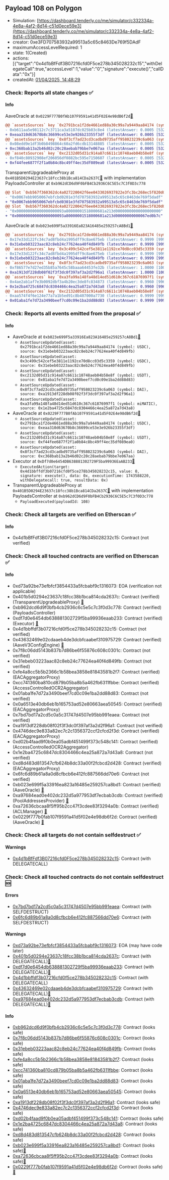 ## Payload 108 on Polygon

- Simulation: [https://dashboard.tenderly.co/me/simulator/c332334a-4e8a-4af2-8d14-c51d0ece59e3](https://dashboard.tenderly.co/me/simulator/c332334a-4e8a-4af2-8d14-c51d0ece59e3)
- creator: 0xe3FD707583932a99513a5c65c8463De769f5DAdF
- maximumAccessLevelRequired: 1
- state: 1(Created)
- actions: [{"target":"0x4d1bBfFdf3B07216cfd0F5ce278b345028232c15","withDelegateCall":true,"accessLevel":1,"value":"0","signature":"execute()","callData":"0x"}]
- createdAt: [01/04/2025, 14:48:29](https://polygonscan.com/tx/0xbac5d9d77ca80b8109fc0bd3d2b247cc8dd369b285dc2f100b74af4106380242)

### Check: Reports all state changes :white_check_mark:

#### Info


AaveOracle at `0x0229F777B0fAb107F9591a41d5F02E4e98dB6f2d`[:ghost:](https://github.com/bgd-labs/aave-address-book "AaveV2Polygon.ORACLE")
```diff
@@ `assetsSources` key `0x2791bca1f2de4661ed88a30c99a7a9449aa84174 (symbol: USDC)` @@
- 0xb611aa5e98112c7c3711ca3a5187dc025b83c8e4 (latestAnswer: 0.0005 [532032966740623, 18 decimals], description: Capped USDC / USD / ETH)
+ 0xeaa310d63670b8c36699ce53e3e926b23355f3df (latestAnswer: 0.0005 [532032966740623, 18 decimals], description: Capped USDC / USD / ETH)
@@ `assetsSources` key `0x8f3cf7ad23cd3cadbd9735aff958023239c6a063 (symbol: DAI)` @@
- 0x08edd9e1df3b0b8498864c60a2fd6cdb13148885 (latestAnswer: 0.0005 [532093159241701, 18 decimals], description: Capped DAI / USD / ETH)
+ 0xc368bab13a2b46d02c20c28aebab79bbe7e067aa (latestAnswer: 0.0005 [532093159241701, 18 decimals], description: Capped DAI / USD / ETH)
@@ `assetsSources` key `0xc2132d05d31c914a87c6611c10748aeb04b58e8f (symbol: USDT)` @@
- 0xf840c80932908ef206056df0882bc595e7150607 (latestAnswer: 0.0005 [532064911916657, 18 decimals], description: Capped USDT / USD / ETH)
+ 0xf44fee6877f2f1a0b84c8bc49ff4ec35df089ea0 (latestAnswer: 0.0005 [532064911916657, 18 decimals], description: Capped USDT / USD / ETH)
```

TransparentUpgradeableProxy at `0x401B5D0294E23637c18fcc38b1Bca814CDa2637C`[:ghost:](https://github.com/bgd-labs/aave-address-book "GovernanceV3Polygon.PAYLOADS_CONTROLLER") with implementation PayloadsController at `0xb962dCD6d9F0bFB4Cb2936C6C5E5c7C3f0D3c778`
```diff
@@ Slot `0xb567f360362dc4a027220042f6ee0433026937822e3fc3bc268ec5f820d029fa` @@
- "0x0067ebb9050067ebfcbd0201e3fd707583932a99513a5c65c8463de769f5dadf"
+ "0x0067ebb9050067ebfcbd0301e3fd707583932a99513a5c65c8463de769f5dadf"
@@ Slot `0xb567f360362dc4a027220042f6ee0433026937822e3fc3bc268ec5f820d029fb` @@
- "0x000000000000000000093a80000001518000681a213d00000000000000000000"
+ "0x000000000000000000093a80000001518000681a213d00000000000067ed0b7c"
```

AaveOracle at `0xb023e699F5a33916Ea823A16485e259257cA8Bd1`[:ghost:](https://github.com/bgd-labs/aave-address-book "AaveV3Polygon.ORACLE")
```diff
@@ `assetsSources` key `0x2791bca1f2de4661ed88a30c99a7a9449aa84174 (symbol: USDC)` @@
- 0x17e33d122fc34c7ad8fbd4a1995dff9c8ae675eb (latestAnswer: 0.9999 [99994000, 8 decimals], description: Capped USDC/USD)
+ 0x31ebeb03223aac82c8eb24c77624ea40f4d849fb (latestAnswer: 0.9999 [99994000, 8 decimals], description: Capped USDC/USD)
@@ `assetsSources` key `0x3c499c542cef5e3811e1192ce70d8cc03d5c3359 (symbol: USDC)` @@
- 0x17e33d122fc34c7ad8fbd4a1995dff9c8ae675eb (latestAnswer: 0.9999 [99994000, 8 decimals], description: Capped USDC/USD)
+ 0x31ebeb03223aac82c8eb24c77624ea40f4d849fb (latestAnswer: 0.9999 [99994000, 8 decimals], description: Capped USDC/USD)
@@ `assetsSources` key `0x8f3cf7ad23cd3cadbd9735aff958023239c6a063 (symbol: DAI)` @@
- 0xf86577e7d27ed35b85a7645c58baaa64453fe32b (latestAnswer: 1.0000 [100005313, 8 decimals], description: Capped DAI/USD)
+ 0xa1913df228db08f02f3f3dc0f397af3a2d2f96a1 (latestAnswer: 1.0000 [100005313, 8 decimals], description: Capped DAI/USD)
@@ `assetsSources` key `0xa3fa99a148fa48d14ed51d610c367c61876997f1 (symbol: miMATIC)` @@
- 0x4ae2ab1af7e3b0092dbf3a4b20ec3de8fc834873 (latestAnswer: 0.9960 [99608727, 8 decimals], description: Capped MAI/USD)
+ 0x1e2ba4725c6847dc8304466c4ea25a872a7d43a8 (latestAnswer: 0.9960 [99608727, 8 decimals], description: Capped MAI/USD)
@@ `assetsSources` key `0xc2132d05d31c914a87c6611c10748aeb04b58e8f (symbol: USDT)` @@
- 0xaa574f4f6e124e77a7a1b5ed91c8b407000a7730 (latestAnswer: 0.9999 [99998000, 8 decimals], description: Capped USDT/USD)
+ 0x01aba1fe7d72a3490beef7cd0c09e1ba2dd88d83 (latestAnswer: 0.9999 [99998000, 8 decimals], description: Capped USDT/USD)
```


### Check: Reports all events emitted from the proposal :white_check_mark:

#### Info

- AaveOracle at `0xb023e699F5a33916Ea823A16485e259257cA8Bd1`[:ghost:](https://github.com/bgd-labs/aave-address-book "AaveV3Polygon.ORACLE")
  - `AssetSourceUpdated(asset: 0x2791bca1f2de4661ed88a30c99a7a9449aa84174 (symbol: USDC), source: 0x31ebeb03223aac82c8eb24c77624ea40f4d849fb)`
  - `AssetSourceUpdated(asset: 0x3c499c542cef5e3811e1192ce70d8cc03d5c3359 (symbol: USDC), source: 0x31ebeb03223aac82c8eb24c77624ea40f4d849fb)`
  - `AssetSourceUpdated(asset: 0xc2132d05d31c914a87c6611c10748aeb04b58e8f (symbol: USDT), source: 0x01aba1fe7d72a3490beef7cd0c09e1ba2dd88d83)`
  - `AssetSourceUpdated(asset: 0x8f3cf7ad23cd3cadbd9735aff958023239c6a063 (symbol: DAI), source: 0xa1913df228db08f02f3f3dc0f397af3a2d2f96a1)`
  - `AssetSourceUpdated(asset: 0xa3fa99a148fa48d14ed51d610c367c61876997f1 (symbol: miMATIC), source: 0x1e2ba4725c6847dc8304466c4ea25a872a7d43a8)`
- AaveOracle at `0x0229F777B0fAb107F9591a41d5F02E4e98dB6f2d`[:ghost:](https://github.com/bgd-labs/aave-address-book "AaveV2Polygon.ORACLE")
  - `AssetSourceUpdated(asset: 0x2791bca1f2de4661ed88a30c99a7a9449aa84174 (symbol: USDC), source: 0xeaa310d63670b8c36699ce53e3e926b23355f3df)`
  - `AssetSourceUpdated(asset: 0xc2132d05d31c914a87c6611c10748aeb04b58e8f (symbol: USDT), source: 0xf44fee6877f2f1a0b84c8bc49ff4ec35df089ea0)`
  - `AssetSourceUpdated(asset: 0x8f3cf7ad23cd3cadbd9735aff958023239c6a063 (symbol: DAI), source: 0xc368bab13a2b46d02c20c28aebab79bbe7e067aa)`
- Executor at `0xDf7d0e6454DB638881302729F5ba99936EaAB233`[:ghost:](https://github.com/bgd-labs/aave-address-book "AaveV2Polygon.POOL_ADMIN, AaveV3Polygon.ACL_ADMIN, GovernanceV3Polygon.EXECUTOR_LVL_1")
  - `ExecutedAction(target: 0x4d1bbffdf3b07216cfd0f5ce278b345028232c15, value: 0, signature: execute(), data: 0x, executionTime: 1743588220, withDelegatecall: true, resultData: 0x)`
- TransparentUpgradeableProxy at `0x401B5D0294E23637c18fcc38b1Bca814CDa2637C`[:ghost:](https://github.com/bgd-labs/aave-address-book "GovernanceV3Polygon.PAYLOADS_CONTROLLER") with implementation PayloadsController at `0xb962dCD6d9F0bFB4Cb2936C6C5E5c7C3f0D3c778`
  - `PayloadExecuted(payloadId: 108)`

### Check: Check all targets are verified on Etherscan :white_check_mark:

#### Info

- 0x4d1bBfFdf3B07216cfd0F5ce278b345028232c15: Contract (not verified) 

### Check: Check all touched contracts are verified on Etherscan :white_check_mark:

#### Info

- 0xd73a92be73efbfcf3854433a5fcbabf9c1316073: EOA (verification not applicable)
- 0x401b5d0294e23637c18fcc38b1bca814cda2637c: Contract (verified) (TransparentUpgradeableProxy) [:ghost:](https://github.com/bgd-labs/aave-address-book "GovernanceV3Polygon.PAYLOADS_CONTROLLER")
- 0xb962dcd6d9f0bfb4cb2936c6c5e5c7c3f0d3c778: Contract (verified) (PayloadsController) 
- 0xdf7d0e6454db638881302729f5ba99936eaab233: Contract (verified) (Executor) [:ghost:](https://github.com/bgd-labs/aave-address-book "AaveV2Polygon.POOL_ADMIN, AaveV3Polygon.ACL_ADMIN, GovernanceV3Polygon.EXECUTOR_LVL_1")
- 0x4d1bbffdf3b07216cfd0f5ce278b345028232c15: Contract (not verified) 
- 0x43632469e02cdaaeb4de3dcbfcaabef310975729: Contract (verified) (AaveV3ConfigEngine) [:ghost:](https://github.com/bgd-labs/aave-address-book "AaveV3Polygon.CONFIG_ENGINE")
- 0x7f8c06dd5143b837b7d86be6f55876c608c0301c: Contract (not verified) 
- 0x31ebeb03223aac82c8eb24c77624ea40f4d849fb: Contract (not verified) 
- 0xfe4a8cc5b5b2366c1b58bea3858e81843581b2f7: Contract (verified) (EACAggregatorProxy) 
- 0xcc741360ba810cd879b05ba8b5a462fb6311fbbe: Contract (verified) (AccessControlledOCR2Aggregator) 
- 0x01aba1fe7d72a3490beef7cd0c09e1ba2dd88d83: Contract (not verified) 
- 0x0a6513e40db6eb1b165753ad52e80663aea50545: Contract (verified) (EACAggregatorProxy) 
- 0x7bd7bd17a2cd5c0a5c31747d4507e95bb991eaea: Contract (not verified) 
- 0xa1913df228db08f02f3f3dc0f397af3a2d2f96a1: Contract (not verified) 
- 0x4746dec9e833a82ec7c2c1356372ccf2cfcd2f3d: Contract (verified) (EACAggregatorProxy) 
- 0xd02b4faad9f0b0ea05adbf451499f373c548c141: Contract (verified) (AccessControlledOCR2Aggregator) 
- 0x1e2ba4725c6847dc8304466c4ea25a872a7d43a8: Contract (not verified) 
- 0xd8d483d813547cfb624b8dc33a00f2fcbcd2d428: Contract (verified) (EACAggregatorProxy) 
- 0x6fc6d89b61a8a0d8cfbcb6e412fc887566dd70e6: Contract (not verified) 
- 0xb023e699f5a33916ea823a16485e259257ca8bd1: Contract (verified) (AaveOracle) [:ghost:](https://github.com/bgd-labs/aave-address-book "AaveV3Polygon.ORACLE")
- 0xa97684ead0e402dc232d5a977953df7ecbab3cdb: Contract (verified) (PoolAddressesProvider) [:ghost:](https://github.com/bgd-labs/aave-address-book "AaveV3Polygon.POOL_ADDRESSES_PROVIDER")
- 0xa72636cbcaa8f5ff95b2cc47f3cdee83f3294a0b: Contract (verified) (ACLManager) [:ghost:](https://github.com/bgd-labs/aave-address-book "AaveV3Polygon.ACL_MANAGER")
- 0x0229f777b0fab107f9591a41d5f02e4e98db6f2d: Contract (verified) (AaveOracle) [:ghost:](https://github.com/bgd-labs/aave-address-book "AaveV2Polygon.ORACLE")

### Check: Check all targets do not contain selfdestruct :white_check_mark:

#### Warnings

- [0x4d1bBfFdf3B07216cfd0F5ce278b345028232c15](https://polygonscan.com/address/0x4d1bBfFdf3B07216cfd0F5ce278b345028232c15): Contract (with DELEGATECALL)

### Check: Check all touched contracts do not contain selfdestruct :sos:

#### Errors

- [0x7bd7bd17a2cd5c0a5c31747d4507e95bb991eaea](https://polygonscan.com/address/0x7bd7bd17a2cd5c0a5c31747d4507e95bb991eaea): Contract (with SELFDESTRUCT)
- [0x6fc6d89b61a8a0d8cfbcb6e412fc887566dd70e6](https://polygonscan.com/address/0x6fc6d89b61a8a0d8cfbcb6e412fc887566dd70e6): Contract (with SELFDESTRUCT)

#### Warnings

- [0xd73a92be73efbfcf3854433a5fcbabf9c1316073](https://polygonscan.com/address/0xd73a92be73efbfcf3854433a5fcbabf9c1316073): EOA (may have code later)
- [0x401b5d0294e23637c18fcc38b1bca814cda2637c](https://polygonscan.com/address/0x401b5d0294e23637c18fcc38b1bca814cda2637c): Contract (with DELEGATECALL)[:ghost:](https://github.com/bgd-labs/aave-address-book "GovernanceV3Polygon.PAYLOADS_CONTROLLER")
- [0xdf7d0e6454db638881302729f5ba99936eaab233](https://polygonscan.com/address/0xdf7d0e6454db638881302729f5ba99936eaab233): Contract (with DELEGATECALL)[:ghost:](https://github.com/bgd-labs/aave-address-book "AaveV2Polygon.POOL_ADMIN, AaveV3Polygon.ACL_ADMIN, GovernanceV3Polygon.EXECUTOR_LVL_1")
- [0x4d1bbffdf3b07216cfd0f5ce278b345028232c15](https://polygonscan.com/address/0x4d1bbffdf3b07216cfd0f5ce278b345028232c15): Contract (with DELEGATECALL)
- [0x43632469e02cdaaeb4de3dcbfcaabef310975729](https://polygonscan.com/address/0x43632469e02cdaaeb4de3dcbfcaabef310975729): Contract (with DELEGATECALL)[:ghost:](https://github.com/bgd-labs/aave-address-book "AaveV3Polygon.CONFIG_ENGINE")
- [0xa97684ead0e402dc232d5a977953df7ecbab3cdb](https://polygonscan.com/address/0xa97684ead0e402dc232d5a977953df7ecbab3cdb): Contract (with DELEGATECALL)[:ghost:](https://github.com/bgd-labs/aave-address-book "AaveV3Polygon.POOL_ADDRESSES_PROVIDER")

#### Info

- [0xb962dcd6d9f0bfb4cb2936c6c5e5c7c3f0d3c778](https://polygonscan.com/address/0xb962dcd6d9f0bfb4cb2936c6c5e5c7c3f0d3c778): Contract (looks safe)
- [0x7f8c06dd5143b837b7d86be6f55876c608c0301c](https://polygonscan.com/address/0x7f8c06dd5143b837b7d86be6f55876c608c0301c): Contract (looks safe)
- [0x31ebeb03223aac82c8eb24c77624ea40f4d849fb](https://polygonscan.com/address/0x31ebeb03223aac82c8eb24c77624ea40f4d849fb): Contract (looks safe)
- [0xfe4a8cc5b5b2366c1b58bea3858e81843581b2f7](https://polygonscan.com/address/0xfe4a8cc5b5b2366c1b58bea3858e81843581b2f7): Contract (looks safe)
- [0xcc741360ba810cd879b05ba8b5a462fb6311fbbe](https://polygonscan.com/address/0xcc741360ba810cd879b05ba8b5a462fb6311fbbe): Contract (looks safe)
- [0x01aba1fe7d72a3490beef7cd0c09e1ba2dd88d83](https://polygonscan.com/address/0x01aba1fe7d72a3490beef7cd0c09e1ba2dd88d83): Contract (looks safe)
- [0x0a6513e40db6eb1b165753ad52e80663aea50545](https://polygonscan.com/address/0x0a6513e40db6eb1b165753ad52e80663aea50545): Contract (looks safe)
- [0xa1913df228db08f02f3f3dc0f397af3a2d2f96a1](https://polygonscan.com/address/0xa1913df228db08f02f3f3dc0f397af3a2d2f96a1): Contract (looks safe)
- [0x4746dec9e833a82ec7c2c1356372ccf2cfcd2f3d](https://polygonscan.com/address/0x4746dec9e833a82ec7c2c1356372ccf2cfcd2f3d): Contract (looks safe)
- [0xd02b4faad9f0b0ea05adbf451499f373c548c141](https://polygonscan.com/address/0xd02b4faad9f0b0ea05adbf451499f373c548c141): Contract (looks safe)
- [0x1e2ba4725c6847dc8304466c4ea25a872a7d43a8](https://polygonscan.com/address/0x1e2ba4725c6847dc8304466c4ea25a872a7d43a8): Contract (looks safe)
- [0xd8d483d813547cfb624b8dc33a00f2fcbcd2d428](https://polygonscan.com/address/0xd8d483d813547cfb624b8dc33a00f2fcbcd2d428): Contract (looks safe)
- [0xb023e699f5a33916ea823a16485e259257ca8bd1](https://polygonscan.com/address/0xb023e699f5a33916ea823a16485e259257ca8bd1): Contract (looks safe)[:ghost:](https://github.com/bgd-labs/aave-address-book "AaveV3Polygon.ORACLE")
- [0xa72636cbcaa8f5ff95b2cc47f3cdee83f3294a0b](https://polygonscan.com/address/0xa72636cbcaa8f5ff95b2cc47f3cdee83f3294a0b): Contract (looks safe)[:ghost:](https://github.com/bgd-labs/aave-address-book "AaveV3Polygon.ACL_MANAGER")
- [0x0229f777b0fab107f9591a41d5f02e4e98db6f2d](https://polygonscan.com/address/0x0229f777b0fab107f9591a41d5f02e4e98db6f2d): Contract (looks safe)[:ghost:](https://github.com/bgd-labs/aave-address-book "AaveV2Polygon.ORACLE")

